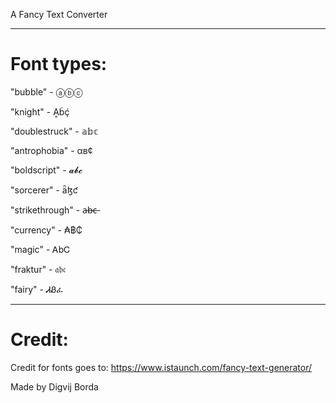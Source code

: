 A Fancy Text Converter

--------------------------------------------------------------------------

# Font types:

"bubble" - ⓐⓑⓒ

"knight" - Ḁḃḉ

"doublestruck" - 𝕒𝕓𝕔

"antrophobia" - αв¢

"boldscript" - 𝓪𝓫𝓬

"sorcerer" - ǟɮƈ

"strikethrough" - a̶b̶c̶

"currency" - ₳฿₵

"magic" - ᎪbᏟ

"fraktur" - 𝔞𝔟𝔠

"fairy" - ᏗᏰፈ

--------------------------------------------------------------------------

# Credit:
Credit for fonts goes to: https://www.istaunch.com/fancy-text-generator/

Made by Digvij Borda
